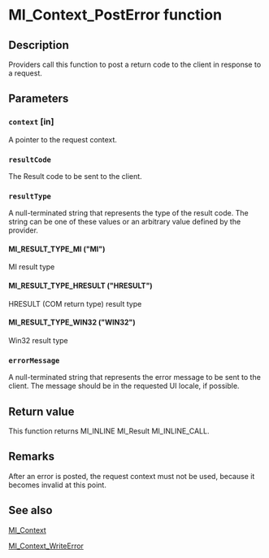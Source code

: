 # MI_Context_PostError function

## Description

Providers call this function to post a return code to the client in response to a request.

## Parameters

### `context` [in]

A pointer to the request context.

### `resultCode`

The Result code to be sent to the client.

### `resultType`

A null-terminated string that represents the type of the result code. The string can be one of these values or an arbitrary value defined by the provider.

#### MI_RESULT_TYPE_MI ("MI")

MI result type

#### MI_RESULT_TYPE_HRESULT ("HRESULT")

HRESULT (COM return type) result type

#### MI_RESULT_TYPE_WIN32 ("WIN32")

Win32 result type

### `errorMessage`

A null-terminated string that represents the error message to be sent to the client. The message should be in the requested UI locale, if possible.

## Return value

This function returns MI_INLINE MI_Result MI_INLINE_CALL.

## Remarks

After an error is posted, the request context must not be used, because it becomes invalid at this point.

## See also

[MI_Context](https://learn.microsoft.com/windows/desktop/api/mi/ns-mi-mi_context)

[MI_Context_WriteError](https://learn.microsoft.com/previous-versions/windows/desktop/api/mi/nf-mi-mi_context_writeerror)
